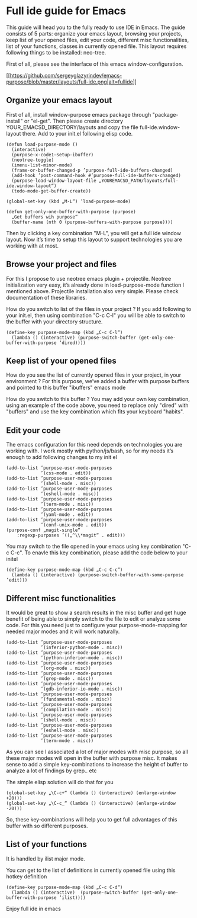 # Full ide guide for Emacs

<p>
This guide will head you to the fully ready to use IDE in Emacs. The guide consists of 5 parts: organize your emacs layout, browsing your projects, keep list of your opened files, edit your code, different misc functionalities, list of your functions, classes in currently opened file. This layout requires following things to be installed: neo-tree.
</p>

First of all, please see the interface of this emacs window-configuration.

[[https://github.com/sergeyglazyrindev/emacs-purpose/blob/master/layouts/full-ide.png|alt=fullide]]

## Organize your emacs layout

First of all, install window-purpose emacs package through "package-install" or "el-get". Then please create directory YOUR_EMACSD_DIRECTORY/layouts and copy the file full-ide.window-layout there. Add to your init.el following elisp code.

```elisp
(defun load-purpose-mode ()
  (interactive)
  (purpose-x-code1–setup-ibuffer)
  (neotree-toggle)
  (imenu-list-minor-mode)
  (frame-or-buffer-changed-p ’purpose-full-ide-buffers-changed)
  (add-hook ’post-command-hook #’purpose-full-ide-buffers-changed)
  (purpose-load-window-layout-file „YOUREMACSD_PATH/layouts/full-ide.window-layout“)
  (todo-mode-get-buffer-create))

(global-set-key (kbd „M-L“) ’load-purpose-mode)

(defun get-only-one-buffer-with-purpose (purpose)
  „Get buffers wih purpose“
  (buffer-name (nth 0 (purpose-buffers-with-purpose purpose))))
```

Then by clicking a key combination "M-L", you will get a full ide window layout. Now it’s time to setup this layout to support technologies you are working with at most.

## Browse your project and files

For this I propose to use neotree emacs plugin + projectile. Neotree initialization very easy, it’s already done in load-purpose-mode function I mentioned above. Projectile installation also very simple. Please check documentation of these libraries.

How do you switch to list of the files in your project ?
If you add following to your init.el, then using combination "C-c C-l" you will be able to switch to the buffer with your directory structure.

```elisp
(define-key purpose-mode-map (kbd „C-c C-l“)
  (lambda () (interactive) (purpose-switch-buffer (get-only-one-buffer-with-purpose ’dired))))

```

## Keep list of your opened files

How do you see the list of currently opened files in your project, in your environment ? For this purpose, we’ve added a buffer with purpose buffers and pointed to this buffer "ibuffers" emacs mode

How do you switch to this buffer ? You may add your own key combination, using an example of the code above, you need to replace only "dired" with "buffers" and use the key combination which fits your keyboard "habits".

## Edit your code

The emacs configuration for this need depends on technologies you are working with. I work mostly with python/js/bash, so for my needs it’s enough to add following changes to my init el

```elisp
(add-to-list ’purpose-user-mode-purposes
             ’(css-mode . edit))
(add-to-list ’purpose-user-mode-purposes
             ’(shell-mode . misc))
(add-to-list ’purpose-user-mode-purposes
             ’(eshell-mode . misc))
(add-to-list ’purpose-user-mode-purposes
             ’(term-mode . misc))
(add-to-list ’purpose-user-mode-purposes
             ’(yaml-mode . edit))
(add-to-list ’purpose-user-mode-purposes
             ’(conf-unix-mode . edit))
(purpose-conf „magit-single“
    :regexp-purposes ’((„^\\*magit“ . edit)))

```

You may switch to the file opened in your emacs using key combination "C-c C-c". To enavle this key combination, please add the code below to your initel

```elisp
(define-key purpose-mode-map (kbd „C-c C-c“)
  (lambda () (interactive) (purpose-switch-buffer-with-some-purpose ’edit)))

```


## Different misc functionalities

It would be great to show a search results in the misc buffer and get huge benefit of being able to simply switch to the file to edit or analyze some code. For this you need just to configure your purpose-mode-mapping for needed major modes and it will work naturally.

```elisp
(add-to-list ’purpose-user-mode-purposes
             ’(inferior-python-mode . misc))
(add-to-list ’purpose-user-mode-purposes
             ’(python-inferior-mode . misc))
(add-to-list ’purpose-user-mode-purposes
             ’(org-mode . misc))
(add-to-list ’purpose-user-mode-purposes
             ’(grep-mode . misc))
(add-to-list ’purpose-user-mode-purposes
             ’(gdb-inferior-io-mode . misc))
(add-to-list ’purpose-user-mode-purposes
             ’(fundamental-mode . misc))
(add-to-list ’purpose-user-mode-purposes
             ’(compilation-mode . misc))
(add-to-list ’purpose-user-mode-purposes
             ’(shell-mode . misc))
(add-to-list ’purpose-user-mode-purposes
             ’(eshell-mode . misc))
(add-to-list ’purpose-user-mode-purposes
             ’(term-mode . misc))

```

As you can see I associated a lot of major modes with misc purpose, so all these major modes will open in the buffer with purpose misc.
It makes sense to add a simple key-combinations to increase the height of buffer to analyze a lot of findings by grep.. etc

The simple elisp solution will do that for you

```elisp
(global-set-key „\C-c+“ (lambda () (interactive) (enlarge-window +20)))
(global-set-key „\C-c_“ (lambda () (interactive) (enlarge-window -20)))

```

So, these key-combinations will help you to get full advantages of this buffer with so different purposes.

## List of your functions

It is handled by ilist major mode.

You can get to the list of definitions in currently opened file using this hotkey definition

```elisp
(define-key purpose-mode-map (kbd „C-c C-d“)
  (lambda () (interactive)  (purpose-switch-buffer (get-only-one-buffer-with-purpose ’ilist))))

```

Enjoy full ide in emacs
